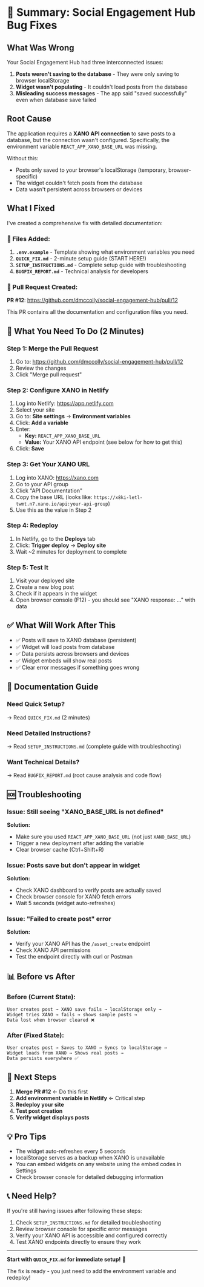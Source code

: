 # 🎯 Summary: Social Engagement Hub Bug Fixes

## What Was Wrong

Your Social Engagement Hub had three interconnected issues:

1. **Posts weren't saving to the database** - They were only saving to browser localStorage
2. **Widget wasn't populating** - It couldn't load posts from the database
3. **Misleading success messages** - The app said "saved successfully" even when database save failed

## Root Cause

The application requires a **XANO API connection** to save posts to a database, but the connection wasn't configured. Specifically, the environment variable `REACT_APP_XANO_BASE_URL` was missing.

Without this:
- Posts only saved to your browser's localStorage (temporary, browser-specific)
- The widget couldn't fetch posts from the database
- Data wasn't persistent across browsers or devices

## What I Fixed

I've created a comprehensive fix with detailed documentation:

### 📁 Files Added:

1. **`.env.example`** - Template showing what environment variables you need
2. **`QUICK_FIX.md`** - 2-minute setup guide (START HERE!)
3. **`SETUP_INSTRUCTIONS.md`** - Complete setup guide with troubleshooting
4. **`BUGFIX_REPORT.md`** - Technical analysis for developers

### 🔧 Pull Request Created:

**PR #12**: https://github.com/dmccolly/social-engagement-hub/pull/12

This PR contains all the documentation and configuration files you need.

## 🚀 What You Need To Do (2 Minutes)

### Step 1: Merge the Pull Request
1. Go to: https://github.com/dmccolly/social-engagement-hub/pull/12
2. Review the changes
3. Click "Merge pull request"

### Step 2: Configure XANO in Netlify
1. Log into Netlify: https://app.netlify.com
2. Select your site
3. Go to: **Site settings** → **Environment variables**
4. Click: **Add a variable**
5. Enter:
   - **Key:** `REACT_APP_XANO_BASE_URL`
   - **Value:** Your XANO API endpoint (see below for how to get this)
6. Click: **Save**

### Step 3: Get Your XANO URL
1. Log into XANO: https://xano.com
2. Go to your API group
3. Click "API Documentation"
4. Copy the base URL (looks like: `https://x8ki-letl-twmt.n7.xano.io/api:your-api-group`)
5. Use this as the value in Step 2

### Step 4: Redeploy
1. In Netlify, go to the **Deploys** tab
2. Click: **Trigger deploy** → **Deploy site**
3. Wait ~2 minutes for deployment to complete

### Step 5: Test It
1. Visit your deployed site
2. Create a new blog post
3. Check if it appears in the widget
4. Open browser console (F12) - you should see "XANO response: ..." with data

## ✅ What Will Work After This

- ✅ Posts will save to XANO database (persistent)
- ✅ Widget will load posts from database
- ✅ Data persists across browsers and devices
- ✅ Widget embeds will show real posts
- ✅ Clear error messages if something goes wrong

## 📖 Documentation Guide

### Need Quick Setup?
→ Read `QUICK_FIX.md` (2 minutes)

### Need Detailed Instructions?
→ Read `SETUP_INSTRUCTIONS.md` (complete guide with troubleshooting)

### Want Technical Details?
→ Read `BUGFIX_REPORT.md` (root cause analysis and code flow)

## 🆘 Troubleshooting

### Issue: Still seeing "XANO_BASE_URL is not defined"
**Solution:** 
- Make sure you used `REACT_APP_XANO_BASE_URL` (not just `XANO_BASE_URL`)
- Trigger a new deployment after adding the variable
- Clear browser cache (Ctrl+Shift+R)

### Issue: Posts save but don't appear in widget
**Solution:**
- Check XANO dashboard to verify posts are actually saved
- Check browser console for XANO fetch errors
- Wait 5 seconds (widget auto-refreshes)

### Issue: "Failed to create post" error
**Solution:**
- Verify your XANO API has the `/asset_create` endpoint
- Check XANO API permissions
- Test the endpoint directly with curl or Postman

## 📊 Before vs After

### Before (Current State):
```
User creates post → XANO save fails → localStorage only → 
Widget tries XANO → fails → shows sample posts → 
Data lost when browser cleared ❌
```

### After (Fixed State):
```
User creates post → Saves to XANO → Syncs to localStorage → 
Widget loads from XANO → Shows real posts → 
Data persists everywhere ✅
```

## 🎉 Next Steps

1. **Merge PR #12** ← Do this first
2. **Add environment variable in Netlify** ← Critical step
3. **Redeploy your site**
4. **Test post creation**
5. **Verify widget displays posts**

## 💡 Pro Tips

- The widget auto-refreshes every 5 seconds
- localStorage serves as a backup when XANO is unavailable
- You can embed widgets on any website using the embed codes in Settings
- Check browser console for detailed debugging information

## 📞 Need Help?

If you're still having issues after following these steps:

1. Check `SETUP_INSTRUCTIONS.md` for detailed troubleshooting
2. Review browser console for specific error messages
3. Verify your XANO API is accessible and configured correctly
4. Test XANO endpoints directly to ensure they work

---

**Start with `QUICK_FIX.md` for immediate setup!** 🚀

The fix is ready - you just need to add the environment variable and redeploy!
